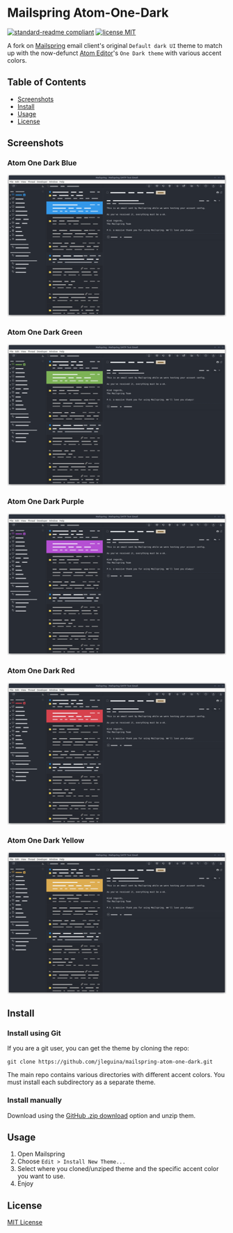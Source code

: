 # Mailspring Atom-One-Dark

[![standard-readme compliant](https://img.shields.io/badge/readme%20style-standard-brightgreen.svg?style=flat-square)](https://github.com/RichardLitt/standard-readme)
[![license MIT](https://img.shields.io/badge/license-MIT-yellow.svg?style=flat-square)](LICENSE.md)

A fork on [Mailspring](https://www.getmailspring.com) email client's original `Default dark UI` theme to match up with the now-defunct [Atom Editor](https://github.blog/2022-06-08-sunsetting-atom/)'s `One Dark theme` with various accent colors.

## Table of Contents

- [Screenshots](#screenshots)
- [Install](#install)
- [Usage](#usage)
- [License](#license)

## Screenshots

### Atom One Dark Blue

![Atom One Dark Blue](/one-dark-blue/screenshot/custom-theme.png "Atom One Dark Blue")

### Atom One Dark Green

![Atom One Dark Green](/one-dark-green/screenshot/custom-theme.png "Atom One Dark Green")

### Atom One Dark Purple

![Atom One Dark Purple](/one-dark-purple/screenshot/custom-theme.png "Atom One Dark Purple")

### Atom One Dark Red

![Atom One Dark Red](/one-dark-red/screenshot/custom-theme.png "Atom One Dark Red")

### Atom One Dark Yellow

![Atom One Dark Yellow](/one-dark-yellow/screenshot/custom-theme.png "Atom One Dark Yellow")

## Install

### Install using Git

If you are a git user, you can get the theme by cloning the repo:

    git clone https://github.com/jleguina/mailspring-atom-one-dark.git

The main repo contains various directories with different accent colors. You must install each subdirectory as a separate theme.

### Install manually

Download using the [GitHub .zip download](https://github.com/jleguina/mailspring-atom-one-dark/archive/refs/heads/master.zip) option and unzip them.

## Usage

1. Open Mailspring
2. Choose `Edit > Install New Theme...`
3. Select where you cloned/unziped theme and the specific accent color you want to use.
4. Enjoy

## License

[MIT License](./LICENSE.md)
